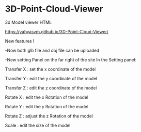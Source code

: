 # 3D-Point-Cloud-Viewer
3d Model viewer HTML

https://yahyasvm.github.io/3D-Point-Cloud-Viewer/

New features !

-Now both glb file and obj file can be uploaded

-New setting Panel on the far right of the site
In the Setting panel: 

Transfer X : set the x coordinate of the model 

Transfer Y : edit the y coordinate of the model 

Transfer Z : edit the z coordinate of the model

 
Rotate X : edit the x Rotation of the model 

Rotate Y : edit the y Rotation of the model 

Rotate Z : adjust the z Rotation of the model 



Scale : edit the size of the model 

